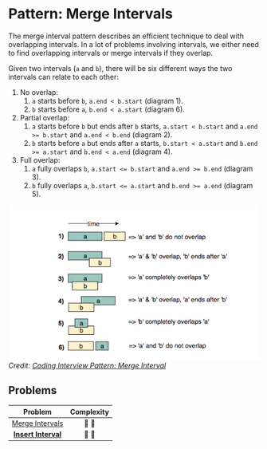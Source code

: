 # Pattern: Merge Intervals

The merge interval pattern describes an efficient technique to deal with overlapping intervals. In a lot of problems involving intervals, we either need to find overlapping intervals or merge intervals if they overlap.

Given two intervals (`a` and `b`), there will be six different ways the two intervals can relate to each other:

1. No overlap:
   1. `a` starts before `b`, `a.end < b.start` (diagram 1).
   2. `b` starts before `a`, `b.end < a.start` (diagram 6).
2. Partial overlap:
   1. `a` starts before `b` but ends after `b` starts, `a.start < b.start` and `a.end >= b.start` and `a.end < b.end` (diagram 2).
   2. `b` starts before `a` but ends after `a` starts, `b.start < a.start` and `b.end >= a.start` and `b.end < a.end` (diagram 4).
3. Full overlap:
   1. `a` fully overlaps `b`, `a.start <= b.start` and `a.end >= b.end` (diagram 3).
   2. `b` fully overlaps `a`, `b.start <= a.start` and `b.end >= a.end` (diagram 5).

![Pattern: Merge Intervals](../images/pattern-merge-intervals.png)
_Credit: [Coding Interview Pattern: Merge Interval](https://medium.com/codex/grokking-the-coding-interview-pattern-merge-interval-6e6b1e9e038c)_

## Problems

|                    Problem                     |   Complexity    |
| :--------------------------------------------: | :-------------: |
|   [Merge Intervals](./01-merge-intervals.md)   | :star2: :star2: |
| **[Insert Interval](./02-insert-interval.md)** | :star2: :star2: |
